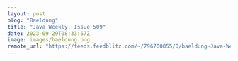 ```yaml
---
layout: post
blog: "Baeldung"
title: "Java Weekly, Issue 509"
date: 2023-09-29T08:33:57Z
image: images/baeldung.png
remote_url: "https://feeds.feedblitz.com/~/796700855/0/baeldung~Java-Weekly-Issue"
---
```

